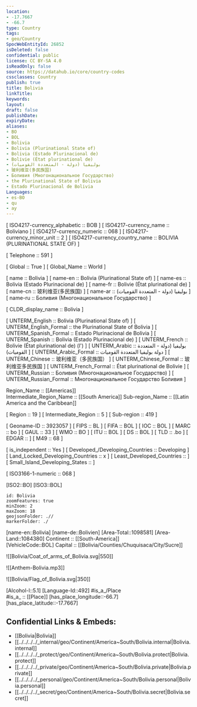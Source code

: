 ```yaml
---
location:
- -17.7667
- -66.7
type: Country
tags:
- geo/Country
SpocWebEntityId: 26852
isDeleted: false
confidential: public
license: CC BY-SA 4.0
isReadOnly: false
source: https://datahub.io/core/country-codes
cssclasses: Country
publish: true
title: Bolivia
linkTitle: 
keywords: 
layout: 
draft: false
publishDate: 
expiryDate: 
aliases:
- BO
- BOL
- Bolivia
- Bolivia (Plurinational State of)
- Bolivia (Estado Plurinacional de)
- Bolivie (État plurinational de)
- بوليفيا (دولة - المتعددة القوميات)
- 玻利维亚(多民族国)
- Боливия (Многонациональное Государство)
- the Plurinational State of Bolivia
- Estado Plurinacional de Bolivia
Languages:
- es-BO
- qu
- ay
---
```



[	ISO4217-currency_alphabetic	 :: BOB ] 
[	ISO4217-currency_name	 :: Boliviano ] 
[	ISO4217-currency_numeric	 :: 068 ] 
[	ISO4217-currency_minor_unit	 :: 2 ] 
[	ISO4217-currency_country_name	 :: BOLIVIA (PLURINATIONAL STATE OF) ] 

[	Telephone	 :: 591 ] 

[	Global	 :: True ] 
[	Global_Name	 :: World ] 

[	name	 :: Bolivia ] 
[	name-en	 :: Bolivia (Plurinational State of) ] 
[	name-es	 :: Bolivia (Estado Plurinacional de) ] 
[	name-fr	 :: Bolivie (État plurinational de) ] 
[	name-cn	 :: 玻利维亚(多民族国) ] 
[	name-ar	 :: بوليفيا (دولة - المتعددة القوميات) ] 
[	name-ru	 :: Боливия (Многонациональное Государство) ] 

[	CLDR_display_name	 :: Bolivia ] 

[	UNTERM_English	 :: Bolivia (Plurinational State of) ] 
[	UNTERM_English_Formal	 :: the Plurinational State of Bolivia ] 
[	UNTERM_Spanish_Formal	 :: Estado Plurinacional de Bolivia ] 
[	UNTERM_Spanish	 :: Bolivia (Estado Plurinacional de) ] 
[	UNTERM_French	 :: Bolivie (État plurinational de) (l') ] 
[	UNTERM_Arabic	 :: بوليفيا (دولة - المتعددة القوميات) ] 
[	UNTERM_Arabic_Formal	 :: دولة بوليفيا المتعددة القوميات ] 
[	UNTERM_Chinese	 :: 玻利维亚（多民族国） ] 
[	UNTERM_Chinese_Formal	 :: 玻利维亚多民族国 ] 
[	UNTERM_French_Formal	 :: État plurinational de Bolivie ] 
[	UNTERM_Russian	 :: Боливия (Многонациональное Государство) ] 
[	UNTERM_Russian_Formal	 :: Многонациональное Государство Боливия ] 

Region_Name ::  [[Americas]]  
Intermediate_Region_Name ::  [[South America]] 
Sub-region_Name ::  [[Latin America and the Caribbean]] 

[	Region	 :: 19 ] 
[	Intermediate_Region	 :: 5 ] 
[	Sub-region	 :: 419 ] 

[	Geoname-ID	 :: 3923057 ] 
[	FIPS	 :: BL ] 
[	FIFA	 :: BOL ] 
[	IOC	 :: BOL ] 
[	MARC	 :: bo ] 
[	GAUL	 :: 33 ] 
[	WMO	 :: BO ] 
[	ITU	 :: BOL ] 
[	DS	 :: BOL ] 
[	TLD	 :: .bo ] 
[	EDGAR	 ::  ] 
[	M49	 :: 68 ] 

[	is_independent	 :: Yes ] 
[	Developed_/Developing_Countries	 :: Developing ] 
[	Land_Locked_Developing_Countries	 :: x ] 
[	Least_Developed_Countries	 ::  ] 
[	Small_Island_Developing_States	 ::  ] 

[	ISO3166-1-numeric	 :: 068 ] 



[ISO2::BO] 
[ISO3::BOL] 

```leaflet
id: Bolivia
zoomFeatures: true 
minZoom: 2 
maxZoom: 18
geojsonFolder: .//
markerFolder: ./
```

[name-en::Bolivia] 
[name-de::Bolivien] 
[Area-Total::1098581] 
[Area-Land::1084380] 
Continent :: [[South-America]]  
[VehicleCode::BOL] 
Capital :: [[Bolivia/Counties/Chuquisaca/City/Sucre]]  

![[Bolivia/Coat_of_arms_of_Bolivia.svg|550]] 

![[Anthem-Bolivia.mp3]] 

![[Bolivia/Flag_of_Bolivia.svg|350]] 

[Alcohol-l::5.1] 
[Language-Id::492] 
#is_a_/Place  
#is_a_ :: [[Place]] 
[has_place_longitude::-66.7] 
[has_place_latitude::-17.7667] 



## Confidential Links & Embeds: 
- [[Bolivia|Bolivia]] 
- [[../../../../_internal/geo/Continent/America~South/Bolivia.internal|Bolivia.internal]] 
- [[../../../../_protect/geo/Continent/America~South/Bolivia.protect|Bolivia.protect]] 
- [[../../../../_private/geo/Continent/America~South/Bolivia.private|Bolivia.private]] 
- [[../../../../_personal/geo/Continent/America~South/Bolivia.personal|Bolivia.personal]] 
- [[../../../../_secret/geo/Continent/America~South/Bolivia.secret|Bolivia.secret]] 
